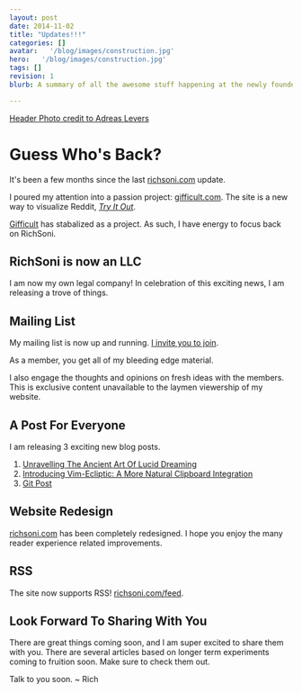 ```yaml
---
layout: post
date: 2014-11-02
title: "Updates!!!"
categories: []
avatar:   '/blog/images/construction.jpg'
hero:   '/blog/images/construction.jpg'
tags: []
revision: 1
blurb: A summary of all the awesome stuff happening at the newly founded Rich Soni, llc

---
```


<a class='caption' target="_blank" href='https://www.flickr.com/photos/96dpi/3227807209/in/photolist-5VemCr-4X6jfP-auJauT-9qTqa9-tvyxD-4M5kqA-3jP9wP-5x8zJN-asF7f6-5BHgWz-8Cv1jT-fGkfz-5hXacN-bPQdw-cDkyh-nVifwy-3u2HzY-nv6for-387PiC-2D33H-dSn57K-4LGiT-5EHVa3-4zbMat-dreM17-3s8BkN-kMPcaJ-dMXvfx-idewxJ-4qTcVz-JNV2j-c4nb9-5PzNJx-cAtxiU-dSVjVd-aQ8mca-i9XQU2-6un744-JNUgu-aKji-nMqa73-nKxwCG-g3dYR-k2DNo-efUZno-nq28vw-8eDSbB-8bWcLu-n95njT-4mu7fJ'>Header Photo credit to Adreas Levers</a>

# Guess Who's Back?

It's been a few months since the last [richsoni.com](https://richsoni.com) update.

I poured my attention into a passion project: [gifficult.com](https://gifficult.com).
The site is a new way to visualize Reddit, [*Try It Out*](https://gifficult.com).

[Gifficult](https://gifficult.com) has stabalized as a project.
As such, I have energy to focus back on RichSoni.

## RichSoni is now an LLC

I am now my own legal company!
In celebration of this exciting news, I am releasing a trove of things.

## Mailing List
My mailing list is now up and running.
[I invite you to join](https://richsoni.us8.list-manage.com/subscribe/post?u=bc85e50b336a97670d097c9d0&amp;id=cd363f3412).

As a member, you get all of my bleeding edge material.

I also engage the thoughts and opinions on fresh ideas with the members.
This is exclusive content unavailable to the laymen viewership of my website.

## A Post For Everyone
I am releasing 3 exciting new blog posts.

1.  [Unravelling The Ancient Art Of Lucid Dreaming](https://richsoni.com/lucid)
1.  [Introducing Vim-Ecliptic: A More Natural Clipboard Integration](https://richsoni.com/ecliptic)
1.  [Git Post](https://richsoni.com/gitwitit)

## Website Redesign
[richsoni.com](https://richsoni.com) has been completely redesigned.
I hope you enjoy the many reader experience related improvements.

## RSS
The site now supports RSS! [richsoni.com/feed](https://richsoni.com/feed).

## Look Forward To Sharing With You

There are great things coming soon, and I am super excited to share them with you.
There are several articles based on longer term experiments coming to fruition soon.
Make sure to check them out.

Talk to you soon.
~ Rich
